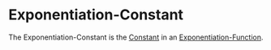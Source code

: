 # Exponentiation-Constant

The Exponentiation-Constant is the [Constant](404.md) in an [Exponentiation-Function](13000022.md).
